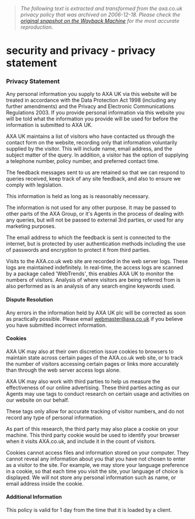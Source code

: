 > *The following text is extracted and transformed from the axa.co.uk privacy policy that was archived on 2006-12-18. Please check the [original snapshot on the Wayback Machine](https://web.archive.org/web/20061218190019id_/http%3A//axa.co.uk/security_privacy/index.html) for the most accurate reproduction.*

# security and privacy - privacy statement

### Privacy Statement

Any personal information you supply to AXA UK via this website will be treated in accordance with the Data Protection Act 1998 (including any further amendments) and the Privacy and Electronic Communications Regulations 2003. If you provide personal information via this website you will be told what the information you provide will be used for before the information is submitted to AXA UK.

AXA UK maintains a list of visitors who have contacted us through the contact form on the website‚ recording only that information voluntarily supplied by the visitor. This will include name‚ email address‚ and the subject matter of the query. In addition‚ a visitor has the option of supplying a telephone number‚ policy number‚ and preferred contact time.

The feedback messages sent to us are retained so that we can respond to queries received‚ keep track of any site feedback‚ and also to ensure we comply with legislation.

This information is held as long as is reasonably necessary.

The information is not used for any other purpose. It may be passed to other parts of the AXA Group‚ or it's Agents in the process of dealing with any queries‚ but will not be passed to external 3rd parties‚ or used for any marketing purposes.

The email address to which the feedback is sent is connected to the internet‚ but is protected by user authentication methods including the use of passwords and encryption to protect it from third parties.

Visits to the AXA.co.uk web site are recorded in the web server logs. These logs are maintained indefinitely. In real-time‚ the access logs are scanned by a package called 'WebTrends'‚ this enables AXA UK to monitor the numbers of visitors. Analysis of where visitors are being referred from is also performed as is an analysis of any search engine keywords used.

#### Dispute Resolution

Any errors in the information held by AXA UK plc will be corrected as soon as practically possible. Please email webmaster@axa.co.uk if you believe you have submitted incorrect information.

#### Cookies

AXA UK may also at their own discretion issue cookies to browsers to maintain state across certain pages of the AXA.co.uk web site‚ or to track the number of visitors accessing certain pages or links more accurately than through the web server access logs alone.

AXA UK may also work with third parties to help us measure the effectiveness of our online advertising. These third parties acting as our Agents may use tags to conduct research on certain usage and activities on our website on our behalf.

These tags only allow for accurate tracking of visitor numbers‚ and do not record any type of personal information.

As part of this research‚ the third party may also place a cookie on your machine. This third party cookie would be used to identify your browser when it visits AXA.co.uk‚ and include it in the count of visitors.

Cookies cannot access files and information stored on your computer. They cannot reveal any information about you that you have not chosen to enter as a visitor to the site. For example‚ we may store your language preference in a cookie‚ so that each time you visit the site‚ your language of choice is displayed. We will not store any personal information such as name‚ or email address inside the cookie.

#### Additional Information

This policy is valid for 1 day from the time that it is loaded by a client.
